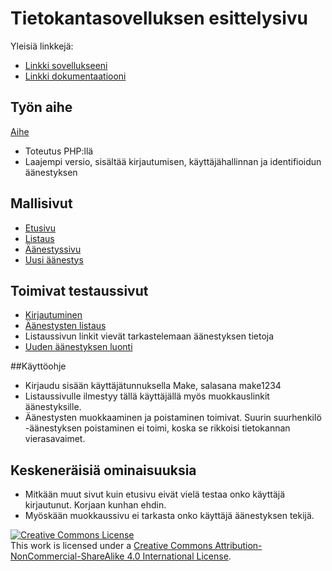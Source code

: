 # Tietokantasovelluksen esittelysivu

Yleisiä linkkejä:

* [Linkki sovellukseeni](https://jttakkin.users.cs.helsinki.fi/tsoha)
* [Linkki dokumentaatiooni](doc/Dokumentaatio.pdf)

## Työn aihe

[Aihe](http://advancedkittenry.github.io/suunnittelu_ja_tyoymparisto/aiheet/Aanestys.html)

* Toteutus PHP:llä
* Laajempi versio, sisältää kirjautumisen, käyttäjähallinnan ja identifioidun äänestyksen

## Mallisivut

* [Etusivu](http://jttakkin.users.cs.helsinki.fi/tsoha/suunnitelmat/etusivu)
* [Listaus](http://jttakkin.users.cs.helsinki.fi/tsoha/suunnitelmat/listaus)
* [Äänestyssivu](http://jttakkin.users.cs.helsinki.fi/tsoha/suunnitelmat/aanestys)
* [Uusi äänestys](http://jttakkin.users.cs.helsinki.fi/tsoha/suunnitelmat/uusi)


## Toimivat testaussivut
* [Kirjautuminen](https://jttakkin.users.cs.helsinki.fi/tsoha/login)
* [Äänestysten listaus](https://jttakkin.users.cs.helsinki.fi/tsoha/aanestys/listaus)
* Listaussivun linkit vievät tarkastelemaan äänestyksen tietoja
* [Uuden äänestyksen luonti](https://jttakkin.users.cs.helsinki.fi/tsoha/aanestys/uusi)

##Käyttöohje
* Kirjaudu sisään käyttäjätunnuksella Make, salasana make1234
* Listaussivulle ilmestyy tällä käyttäjällä myös muokkauslinkit äänestyksille.
* Äänestysten muokkaaminen ja poistaminen toimivat. Suurin suurhenkilö -äänestyksen poistaminen ei toimi, koska se rikkoisi tietokannan vierasavaimet.


## Keskeneräisiä ominaisuuksia
* Mitkään muut sivut kuin etusivu eivät vielä testaa onko käyttäjä kirjautunut. Korjaan kunhan ehdin.
* Myöskään muokkaussivu ei tarkasta onko käyttäjä äänestyksen tekijä.


<a rel="license" href="http://creativecommons.org/licenses/by-nc-sa/4.0/"><img alt="Creative Commons License" style="border-width:0" src="https://i.creativecommons.org/l/by-nc-sa/4.0/80x15.png" /></a><br />This work is licensed under a <a rel="license" href="http://creativecommons.org/licenses/by-nc-sa/4.0/">Creative Commons Attribution-NonCommercial-ShareAlike 4.0 International License</a>.